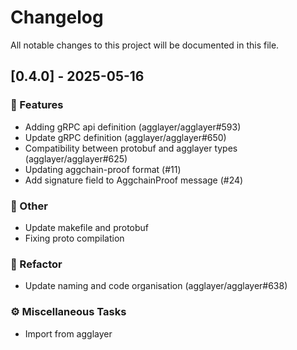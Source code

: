 # Changelog

All notable changes to this project will be documented in this file.

## [0.4.0] - 2025-05-16

### 🚀 Features

- Adding gRPC api definition (agglayer/agglayer#593)
- Update gRPC definition (agglayer/agglayer#650)
- Compatibility between protobuf and agglayer types (agglayer/agglayer#625)
- Updating aggchain-proof format (#11)
- Add signature field to AggchainProof message (#24)

### 💼 Other

- Update makefile and protobuf
- Fixing proto compilation

### 🚜 Refactor

- Update naming and code organisation (agglayer/agglayer#638)

### ⚙️ Miscellaneous Tasks

- Import from agglayer


